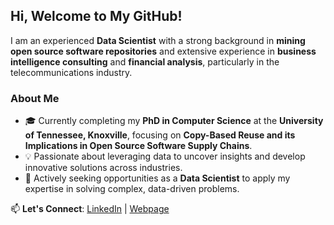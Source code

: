 ## Hi, Welcome to My GitHub!

I am an experienced **Data Scientist** with a strong background in **mining open source software repositories** and extensive experience in **business intelligence consulting** and **financial analysis**, particularly in the telecommunications industry.

### About Me
- 🎓 Currently completing my **PhD in Computer Science** at the **University of Tennessee, Knoxville**, focusing on **Copy-Based Reuse and its Implications in Open Source Software Supply Chains**.
- 💡 Passionate about leveraging data to uncover insights and develop innovative solutions across industries.
- 🌟 Actively seeking opportunities as a **Data Scientist** to apply my expertise in solving complex, data-driven problems.

📫 **Let's Connect**: [LinkedIn](https://www.linkedin.com/in/mahmoudjahanshahi/) | [Webpage](https://mahmoudjahanshahi.com/)
